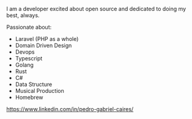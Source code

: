 I am a developer excited about open source and dedicated to doing my best, always. 

Passionate about:
- Laravel (PHP as a whole)
- Domain Driven Design
- Devops
- Typescript
- Golang
- Rust
- C#
- Data Structure
- Musical Production
- Homebrew

https://www.linkedin.com/in/pedro-gabriel-caires/
